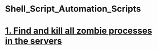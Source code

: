 # Shell_Script_Automation_Scripts

<h1><a href="Find_and_kill_all_zombie_processes_in_servers.sh" target="_blank">1. Find and kill all zombie processes in the servers</a></h1>
